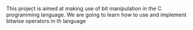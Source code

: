 This project is aimed at making use of bit manipulation in the C programming language. We are going to learn how to use and implement bitwise operators in th language
